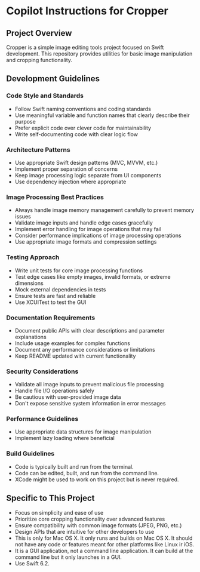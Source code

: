 # Copilot Instructions for Cropper

## Project Overview

Cropper is a simple image editing tools project focused on Swift development. This repository provides utilities for basic image manipulation and cropping functionality.

## Development Guidelines

### Code Style and Standards

- Follow Swift naming conventions and coding standards
- Use meaningful variable and function names that clearly describe their purpose
- Prefer explicit code over clever code for maintainability
- Write self-documenting code with clear logic flow

### Architecture Patterns

- Use appropriate Swift design patterns (MVC, MVVM, etc.)
- Implement proper separation of concerns
- Keep image processing logic separate from UI components
- Use dependency injection where appropriate

### Image Processing Best Practices

- Always handle image memory management carefully to prevent memory issues
- Validate image inputs and handle edge cases gracefully
- Implement error handling for image operations that may fail
- Consider performance implications of image processing operations
- Use appropriate image formats and compression settings

### Testing Approach

- Write unit tests for core image processing functions
- Test edge cases like empty images, invalid formats, or extreme dimensions
- Mock external dependencies in tests
- Ensure tests are fast and reliable
- Use XCUITest to test the GUI

### Documentation Requirements

- Document public APIs with clear descriptions and parameter explanations
- Include usage examples for complex functions
- Document any performance considerations or limitations
- Keep README updated with current functionality

### Security Considerations

- Validate all image inputs to prevent malicious file processing
- Handle file I/O operations safely
- Be cautious with user-provided image data
- Don't expose sensitive system information in error messages

### Performance Guidelines

- Use appropriate data structures for image manipulation
- Implement lazy loading where beneficial

### Build Guidelines

- Code is typically built and run from the terminal.
- Code can be edited, built, and run from the command line.
- XCode might be used to work on this project but is never required. 

## Specific to This Project

- Focus on simplicity and ease of use
- Prioritize core cropping functionality over advanced features
- Ensure compatibility with common image formats (JPEG, PNG, etc.)
- Design APIs that are intuitive for other developers to use
- This is only for Mac OS X. It only runs and builds on Mac OS X. It should not have any code or features meant for other platforms like Linux ir iOS.
- It is a GUI application, not a command line application. It can build at the command line but it only launches in a GUI.
- Use Swift 6.2.
